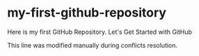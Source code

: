 # my-first-github-repository
Here is my first GitHub Repository. Let's Get Started with GitHub

This line was modified manually during conflicts resolution.